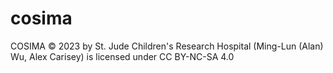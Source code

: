# cosima

COSIMA © 2023 by St. Jude Children's Research Hospital (Ming-Lun (Alan) Wu, Alex Carisey) is licensed under CC BY-NC-SA 4.0 
